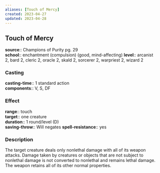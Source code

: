 ```yaml
---
aliases: [Touch of Mercy]
created: 2023-04-27
updated: 2023-04-28
---
```


## Touch of Mercy

**source**:: Champions of Purity pg. 29  
**school**:: enchantment (compulsion) (good, mind-affecting)
**level**:: arcanist 2, bard 2, cleric 2, oracle 2, skald 2, sorcerer 2, warpriest 2, wizard 2

### Casting

**casting-time**:: 1 standard action  
**components**:: V, S, DF

### Effect

**range**:: touch  
**target**:: one creature  
**duration**:: 1 round/level (D)  
**saving-throw**:: Will negates
**spell-resistance**:: yes

### Description

The target creature deals only nonlethal damage with all of its weapon attacks. Damage taken by creatures or objects that are not subject to nonlethal damage is not converted to nonlethal and remains lethal damage. The weapon retains all of its other normal properties.
